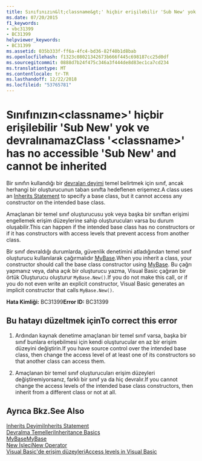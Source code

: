 ```yaml
---
title: Sınıfınızın&lt;classname&gt;' hiçbir erişilebilir 'Sub New' yok ve devralınamaz
ms.date: 07/20/2015
f1_keywords:
- vbc31399
- BC31399
helpviewer_keywords:
- BC31399
ms.assetid: 035b333f-ff6a-4fc4-bd36-82f40b1d8bab
ms.openlocfilehash: f1323c08021342673b666f445c698187cc25d0df
ms.sourcegitcommit: 0888d7b24f475c346a3f444de8d83ec1ca7cd234
ms.translationtype: MT
ms.contentlocale: tr-TR
ms.lasthandoff: 12/22/2018
ms.locfileid: "53765781"
---
```

# <a name="class-ltclassnamegt-has-no-accessible-sub-new-and-cannot-be-inherited"></a><span data-ttu-id="9905e-102">Sınıfınızın&lt;classname&gt;' hiçbir erişilebilir 'Sub New' yok ve devralınamaz</span><span class="sxs-lookup"><span data-stu-id="9905e-102">Class '&lt;classname&gt;' has no accessible 'Sub New' and cannot be inherited</span></span>
<span data-ttu-id="9905e-103">Bir sınıfın kullandığı bir [devralan deyimi](../../visual-basic/language-reference/statements/inherits-statement.md) temel belirtmek için sınıf, ancak herhangi bir oluşturucunun taban sınıfta hedeflenen erişemez.</span><span class="sxs-lookup"><span data-stu-id="9905e-103">A class uses an [Inherits Statement](../../visual-basic/language-reference/statements/inherits-statement.md) to specify a base class, but it cannot access any constructor on the intended base class.</span></span>  
  
 <span data-ttu-id="9905e-104">Amaçlanan bir temel sınıf oluşturucusu yok veya başka bir sınıftan erişimi engellemek erişim düzeylerine sahip oluşturucuları varsa bu durum oluşabilir.</span><span class="sxs-lookup"><span data-stu-id="9905e-104">This can happen if the intended base class has no constructors or if it has constructors with access levels that prevent access from another class.</span></span>  
  
 <span data-ttu-id="9905e-105">Bir sınıf devraldığı durumlarda, güvenlik denetimini atladığından temel sınıf oluşturucu kullanılarak çağırmalıdır [MyBase](~/docs/visual-basic/programming-guide/program-structure/me-my-mybase-and-myclass.md#mybase).</span><span class="sxs-lookup"><span data-stu-id="9905e-105">When you inherit a class, your constructor should call the base class constructor using [MyBase](~/docs/visual-basic/programming-guide/program-structure/me-my-mybase-and-myclass.md#mybase).</span></span> <span data-ttu-id="9905e-106">Bu çağrı yapmanız veya, daha açık bir oluşturucu yazma, Visual Basic çağıran bir örtük Oluşturucu oluşturur `MyBase.New()`.</span><span class="sxs-lookup"><span data-stu-id="9905e-106">If you do not make this call, or if you do not even write an explicit constructor, Visual Basic generates an implicit constructor that calls `MyBase.New()`.</span></span>  
  
 <span data-ttu-id="9905e-107">**Hata Kimliği:** BC31399</span><span class="sxs-lookup"><span data-stu-id="9905e-107">**Error ID:** BC31399</span></span>  
  
## <a name="to-correct-this-error"></a><span data-ttu-id="9905e-108">Bu hatayı düzeltmek için</span><span class="sxs-lookup"><span data-stu-id="9905e-108">To correct this error</span></span>  
  
1.  <span data-ttu-id="9905e-109">Ardından kaynak denetime amaçlanan bir temel sınıf varsa, başka bir sınıf bunlara erişebilmesi için kendi oluşturucular en az bir erişim düzeyini değiştirin.</span><span class="sxs-lookup"><span data-stu-id="9905e-109">If you have source control over the intended base class, then change the access level of at least one of its constructors so that another class can access them.</span></span>  
  
2.  <span data-ttu-id="9905e-110">Amaçlanan bir temel sınıf oluşturucuları erişim düzeyleri değiştiremiyorsanız, farklı bir sınıf ya da hiç devralır.</span><span class="sxs-lookup"><span data-stu-id="9905e-110">If you cannot change the access levels of the intended base class constructors, then inherit from a different class or not at all.</span></span>  
  
## <a name="see-also"></a><span data-ttu-id="9905e-111">Ayrıca Bkz.</span><span class="sxs-lookup"><span data-stu-id="9905e-111">See Also</span></span>  
 [<span data-ttu-id="9905e-112">Inherits Deyimi</span><span class="sxs-lookup"><span data-stu-id="9905e-112">Inherits Statement</span></span>](../../visual-basic/language-reference/statements/inherits-statement.md)  
 [<span data-ttu-id="9905e-113">Devralma Temelleri</span><span class="sxs-lookup"><span data-stu-id="9905e-113">Inheritance Basics</span></span>](../../visual-basic/programming-guide/language-features/objects-and-classes/inheritance-basics.md)  
 [<span data-ttu-id="9905e-114">MyBase</span><span class="sxs-lookup"><span data-stu-id="9905e-114">MyBase</span></span>](~/docs/visual-basic/programming-guide/program-structure/me-my-mybase-and-myclass.md#mybase)  
 [<span data-ttu-id="9905e-115">New İşleci</span><span class="sxs-lookup"><span data-stu-id="9905e-115">New Operator</span></span>](../../visual-basic/language-reference/operators/new-operator.md)  
 [<span data-ttu-id="9905e-116">Visual Basic'de erişim düzeyleri</span><span class="sxs-lookup"><span data-stu-id="9905e-116">Access levels in Visual Basic</span></span>](../../visual-basic/programming-guide/language-features/declared-elements/access-levels.md)

